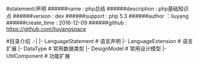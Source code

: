 #statement/声明
######name        : php总结
######description : php基础知识点
######version     : dev
######support     : php 5.3
######author      ：liuyang
######create_time : 2016-12-09
######github 		: https://github.com/liuyangspace

#目录介绍
.-|
  |- LanguageStatement      # 语言声明
  |- LanguageExtension      # 语言扩展
  |- DataType               # 常用数据类型
  |- DesignModel            # 常用设计模型
  |- UtilComponent          # 功能扩展

